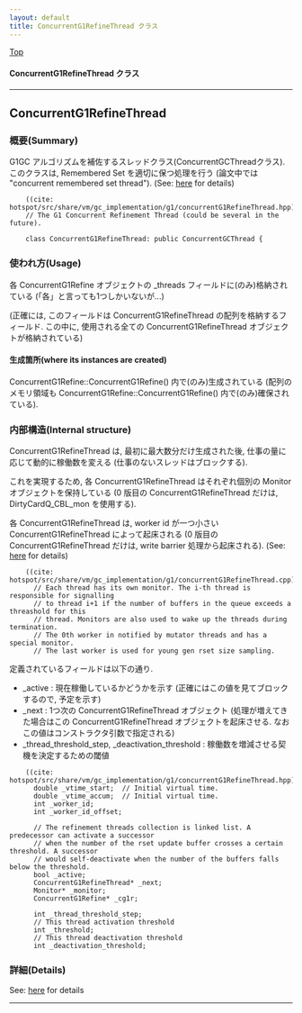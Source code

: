 ```yaml
---
layout: default
title: ConcurrentG1RefineThread クラス 
---
```

[Top](../index.html)

#### ConcurrentG1RefineThread クラス 



---
## <a name="node_R8ArZ" id="node_R8ArZ">ConcurrentG1RefineThread</a>

### 概要(Summary)
G1GC アルゴリズムを補佐するスレッドクラス(ConcurrentGCThreadクラス).
このクラスは, Remembered Set を適切に保つ処理を行う
(論文中では "concurrent remembered set thread"). (See: [here](no2935dGZ.html) for details)


```
    ((cite: hotspot/src/share/vm/gc_implementation/g1/concurrentG1RefineThread.hpp))
    // The G1 Concurrent Refinement Thread (could be several in the future).
    
    class ConcurrentG1RefineThread: public ConcurrentGCThread {
```

### 使われ方(Usage)
各 ConcurrentG1Refine オブジェクトの _threads フィールドに(のみ)格納されている
(「各」と言っても1つしかいないが...)

(正確には, このフィールドは ConcurrentG1RefineThread の配列を格納するフィールド.
この中に, 使用される全ての ConcurrentG1RefineThread オブジェクトが格納されている)

#### 生成箇所(where its instances are created)
ConcurrentG1Refine::ConcurrentG1Refine() 内で(のみ)生成されている
(配列のメモリ領域も ConcurrentG1Refine::ConcurrentG1Refine() 内で(のみ)確保されている).

### 内部構造(Internal structure)
ConcurrentG1RefineThread は, 最初に最大数分だけ生成された後, 仕事の量に応じて動的に稼働数を変える
(仕事のないスレッドはブロックする).

これを実現するため,
各 ConcurrentG1RefineThread はそれぞれ個別の Monitor オブジェクトを保持している
(0 版目の ConcurrentG1RefineThread だけは, DirtyCardQ_CBL_mon を使用する).

各 ConcurrentG1RefineThread は, worker id が一つ小さい ConcurrentG1RefineThread によって起床される
(0 版目の ConcurrentG1RefineThread だけは, write barrier 処理から起床される). (See: [here](no2935dGZ.html) for details)


```
    ((cite: hotspot/src/share/vm/gc_implementation/g1/concurrentG1RefineThread.cpp))
      // Each thread has its own monitor. The i-th thread is responsible for signalling
      // to thread i+1 if the number of buffers in the queue exceeds a threashold for this
      // thread. Monitors are also used to wake up the threads during termination.
      // The 0th worker in notified by mutator threads and has a special monitor.
      // The last worker is used for young gen rset size sampling.
```


定義されているフィールドは以下の通り.

* _active : 現在稼働しているかどうかを示す (正確にはこの値を見てブロックするので, 予定を示す)
* _next : 1つ次の ConcurrentG1RefineThread オブジェクト (処理が増えてきた場合はこの ConcurrentG1RefineThread オブジェクトを起床させる. なおこの値はコンストラクタ引数で指定される)
* _thread_threshold_step, _deactivation_threshold : 稼働数を増減させる契機を決定するための閾値


```
    ((cite: hotspot/src/share/vm/gc_implementation/g1/concurrentG1RefineThread.hpp))
      double _vtime_start;  // Initial virtual time.
      double _vtime_accum;  // Initial virtual time.
      int _worker_id;
      int _worker_id_offset;
    
      // The refinement threads collection is linked list. A predecessor can activate a successor
      // when the number of the rset update buffer crosses a certain threshold. A successor
      // would self-deactivate when the number of the buffers falls below the threshold.
      bool _active;
      ConcurrentG1RefineThread* _next;
      Monitor* _monitor;
      ConcurrentG1Refine* _cg1r;
    
      int _thread_threshold_step;
      // This thread activation threshold
      int _threshold;
      // This thread deactivation threshold
      int _deactivation_threshold;
```




### 詳細(Details)
See: [here](../doxygen/classConcurrentG1RefineThread.html) for details

---
